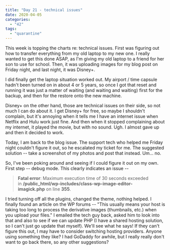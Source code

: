 ```yaml
---
title: "Day 21 - technical issues"
date: 2020-04-05
categories: 
  - "42"
tags: 
  - "quarantine"
---
```


This week is topping the charts re: technical issues. First was figuring out how to transfer everything from my old laptop to my new one. I really wanted to get this done ASAP, as I'm giving my old laptop to a friend for her son to use for school. Then, it was uploading images for my blog post on Friday night, and last night, it was Disney+.

I did finally get the laptop situation worked out. My airport / time capsule hadn't been turned on in about 4 or 5 years, so once I got that reset and running it was just a matter of waiting (and waiting and waiting) first for the backup, and then for the restore onto the new machine.

Disney+ on the other hand, those are technical issues on their side, so not much I can do about it. I get Disney+ for free, so maybe I shouldn't complain, but it's annoying when it tells me I have an internet issue when Netflix and Hulu work just fine. And then when it stopped complaining about my internet, it played the movie, but with no sound. Ugh. I almost gave up and then it decided to work.

Today, I am back to the blog issue. The support tech who helped me Friday night couldn't figure it out, so he escalated my ticket for me. The suggested solution -- take a screenshot of my photos and post that instead. Um... no.

So, I've been poking around and seeing if I could figure it out on my own. First step -- debug mode. This clearly indicates an issue --

> **Fatal error**: Maximum execution time of 30 seconds exceeded in **/public\_html/wp-includes/class-wp-image-editor-imagick.php** on line **355**.

I tried turning off all the plugins, changed the theme, nothing helped. I finally found an article on the WP forums -- "This usually means your host is taking too long to process the derivative images (thumbnails, etc.) when you upload your files." I emailed the tech guy back, asked him to look into that and also to see if we can update PHP (I have a shared hosting solution, so I can't just go update that myself). We'll see what he says! If they can't figure this out, I may have to consider switching hosting providers. Anyone using something they like? I had GoDaddy for awhile, but I really really don't want to go back there, so any other suggestions?
